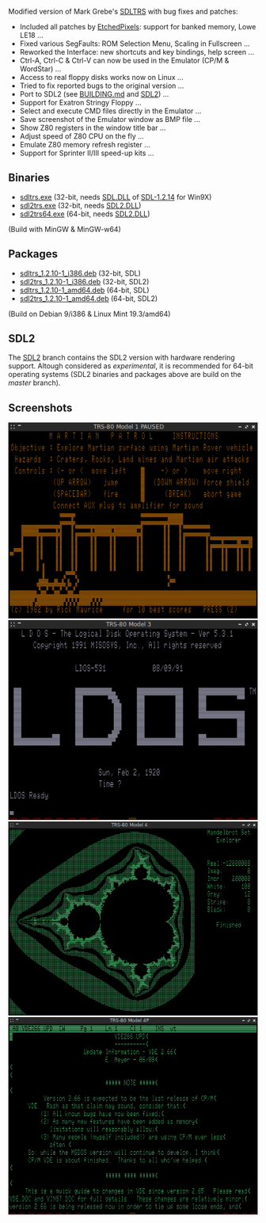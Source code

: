Modified version of Mark Grebe's [SDLTRS] with bug fixes and patches:

  * Included all patches by [EtchedPixels]: support for banked memory, Lowe LE18 ...
  * Fixed various SegFaults: ROM Selection Menu, Scaling in Fullscreen ...
  * Reworked the Interface: new shortcuts and key bindings, help screen ...
  * Ctrl-A, Ctrl-C & Ctrl-V can now be used in the Emulator (CP/M & WordStar) ...
  * Access to real floppy disks works now on Linux ...
  * Tried to fix reported bugs to the original version ...
  * Port to SDL2 (see [BUILDING.md] and [SDL2]) ...
  * Support for Exatron Stringy Floppy ...
  * Select and execute CMD files directly in the Emulator ...
  * Save screenshot of the Emulator window as BMP file ...
  * Show Z80 registers in the window title bar ...
  * Adjust speed of Z80 CPU on the fly ...
  * Emulate Z80 memory refresh register ...
  * Support for Sprinter II/III speed-up kits ...

## Binaries

  * [sdltrs.exe]     (32-bit, needs [SDL.DLL] of [SDL-1.2.14] for Win9X)
  * [sdl2trs.exe]    (32-bit, needs [SDL2.DLL])
  * [sdl2trs64.exe]  (64-bit, needs [SDL2.DLL])

(Build with MinGW & MinGW-w64)

## Packages

  * [sdltrs_1.2.10-1_i386.deb]    (32-bit, SDL)
  * [sdl2trs_1.2.10-1_i386.deb]   (32-bit, SDL2)
  * [sdltrs_1.2.10-1_amd64.deb]   (64-bit, SDL)
  * [sdl2trs_1.2.10-1_amd64.deb]  (64-bit, SDL2)

(Build on Debian 9/i386 & Linux Mint 19.3/amd64)

## SDL2

The [SDL2] branch contains the SDL2 version with hardware rendering support.
Altough considered as *experimental*, it is recommended for 64-bit operating
systems (SDL2 binaries and packages above are build on the *master* branch).

## Screenshots

![screenshot](screenshots/sdltrs01.png)
![screenshot](screenshots/sdltrs02.png)
![screenshot](screenshots/sdltrs03.png)
![screenshot](screenshots/sdltrs04.png)

[BUILDING.md]: BUILDING.md
[EtchedPixels]: https://www.github.com/EtchedPixels/xtrs
[SDL2]: https://gitlab.com/jengun/sdltrs/-/tree/sdl2
[SDL.DLL]: https://www.libsdl.org/download-1.2.php
[SDL2.DLL]: https://www.libsdl.org/download-2.0.php
[SDL-1.2.14]: https://www.libsdl.org/release/SDL-1.2.14-win32.zip
[SDLTRS]: http://sdltrs.sourceforge.net
[sdltrs.exe]: bin/sdltrs.exe
[sdl2trs.exe]: bin/sdl2trs.exe
[sdl2trs64.exe]: bin/sdl2trs64.exe
[sdltrs_1.2.10-1_i386.deb]: bin/sdltrs_1.2.10-1_i386.deb
[sdl2trs_1.2.10-1_i386.deb]: bin/sdl2trs_1.2.10-1_i386.deb
[sdltrs_1.2.10-1_amd64.deb]: bin/sdltrs_1.2.10-1_amd64.deb
[sdl2trs_1.2.10-1_amd64.deb]: bin/sdl2trs_1.2.10-1_amd64.deb
